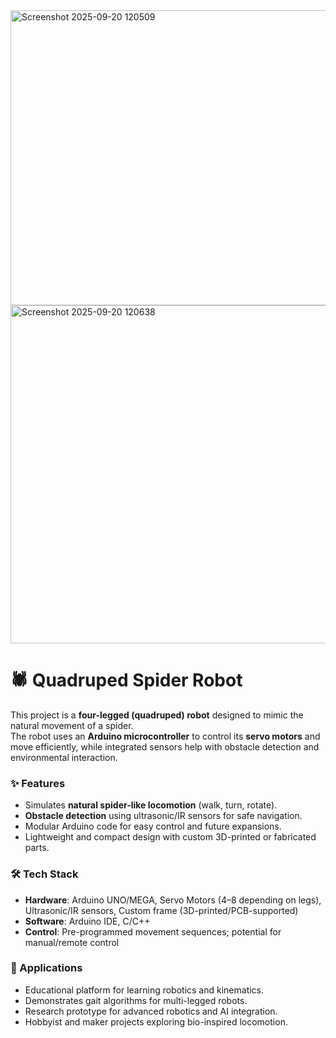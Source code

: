 <img width="673" height="472" alt="Screenshot 2025-09-20 120509" src="https://github.com/user-attachments/assets/9bf6abb3-d890-454f-845c-b3aea7511b89" />


<img width="744" height="541" alt="Screenshot 2025-09-20 120638" src="https://github.com/user-attachments/assets/63f65c01-00ec-495d-8845-445149be6e0a" />





# 🕷️ Quadruped Spider Robot

This project is a **four-legged (quadruped) robot** designed to mimic the natural movement of a spider.  
The robot uses an **Arduino microcontroller** to control its **servo motors** and move efficiently, while integrated sensors help with obstacle detection and environmental interaction.

### ✨ Features
- Simulates **natural spider-like locomotion** (walk, turn, rotate).  
- **Obstacle detection** using ultrasonic/IR sensors for safe navigation.  
- Modular Arduino code for easy control and future expansions.  
- Lightweight and compact design with custom 3D-printed or fabricated parts.  

### 🛠️ Tech Stack
- **Hardware**: Arduino UNO/MEGA, Servo Motors (4–8 depending on legs), Ultrasonic/IR sensors, Custom frame (3D-printed/PCB-supported)  
- **Software**: Arduino IDE, C/C++  
- **Control**: Pre-programmed movement sequences; potential for manual/remote control  

### 📌 Applications
- Educational platform for learning robotics and kinematics.  
- Demonstrates gait algorithms for multi-legged robots.  
- Research prototype for advanced robotics and AI integration.  
- Hobbyist and maker projects exploring bio-inspired locomotion.
